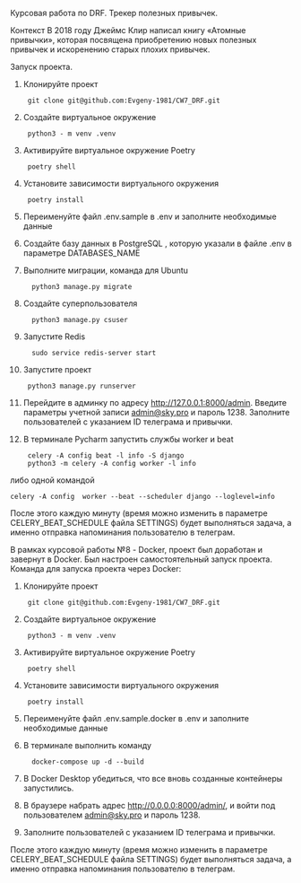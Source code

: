 Курсовая работа по DRF. Трекер полезных привычек.

Контекст
В 2018 году Джеймс Клир написал книгу «Атомные привычки», которая посвящена приобретению новых полезных привычек
и искоренению старых плохих привычек. 



Запуск проекта.

1. Клонируйте проект 
        
        git clone git@github.com:Evgeny-1981/CW7_DRF.git
2. Создайте виртуальное окружение

        python3 - m venv .venv
3. Активируйте виртуальное окружение Poetry

        poetry shell
4. Установите зависимости виртуального окружения 

        poetry install
5. Переименуйте файл .env.sample в .env и заполните необходимые данные
6. Создайте базу данных в PostgreSQL , которую указали в файле .env в параметре DATABASES_NAME
7. Выполните миграции, команда для Ubuntu

         python3 manage.py migrate
8. Создайте суперпользователя

         python3 manage.py csuser
9. Запустите Redis

         sudo service redis-server start
10. Запустите проект 

         python3 manage.py runserver
11. Перейдите в админку по адресу http://127.0.0.1:8000/admin. Введите параметры учетной записи admin@sky.pro
и пароль 1238. Заполните пользователей с указанием ID телеграма и привычки.
12. В терминале Pycharm запустить службы worker и beat 


         celery -A config beat -l info -S django 
         python3 -m celery -A config worker -l info 
либо одной командой 

    celery -A config  worker --beat --scheduler django --loglevel=info

После этого каждую минуту (время можно изменить в параметре CELERY_BEAT_SCHEDULE файла SETTINGS) будет выполняться 
задача, а именно отправка напоминания пользователю в телеграм.

   В рамках курсовой работы №8 - Docker, проект был доработан и завернут в Docker.
Был настроен самостоятельный запуск проекта.
Команда для запуска проекта через Docker:
1. Клонируйте проект 
        
        git clone git@github.com:Evgeny-1981/CW7_DRF.git
2. Создайте виртуальное окружение

        python3 - m venv .venv
3. Активируйте виртуальное окружение Poetry

        poetry shell
4. Установите зависимости виртуального окружения 

        poetry install
5. Переименуйте файл .env.sample.docker в .env и заполните необходимые данные
6. В терминале выполнить команду 
         
         docker-compose up -d --build
7. В Docker Desktop убедиться, что все вновь созданные контейнеры запустились.
8. В браузере набрать адрес http://0.0.0.0:8000/admin/, и войти под пользователем admin@sky.pro
и пароль 1238.
9. Заполните пользователей с указанием ID телеграма и привычки.

После этого каждую минуту (время можно изменить в параметре CELERY_BEAT_SCHEDULE файла SETTINGS) будет выполняться 
задача, а именно отправка напоминания пользователю в телеграм.
